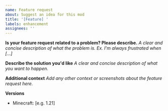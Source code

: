 ```yaml
---
name: Feature request
about: Suggest an idea for this mod
title: '[Feature] '
labels: enhancement
assignees: ''
---
```


**Is your feature request related to a problem? Please describe.**
_A clear and concise description of what the problem is. Ex. I'm always frustrated when [...]_

**Describe the solution you'd like**
_A clear and concise description of what you want to happen._

**Additional context**
_Add any other context or screenshots about the feature request here._

**Versions**
- Minecraft: [e.g. 1.21]
